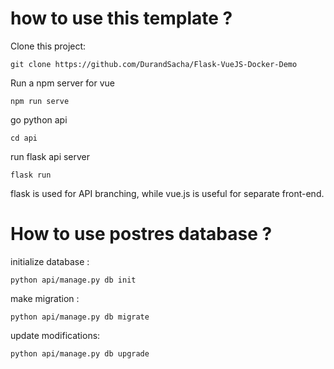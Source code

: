 # how to use this template ? 

Clone this project:

    git clone https://github.com/DurandSacha/Flask-VueJS-Docker-Demo

Run a npm server for vue

    npm run serve

go python api

    cd api

run flask api server

    flask run


flask is used for API branching, while vue.js is useful for separate front-end.

# How to use postres database ?

initialize database :

    python api/manage.py db init
    
make migration :

    python api/manage.py db migrate
    
update modifications:

    python api/manage.py db upgrade



